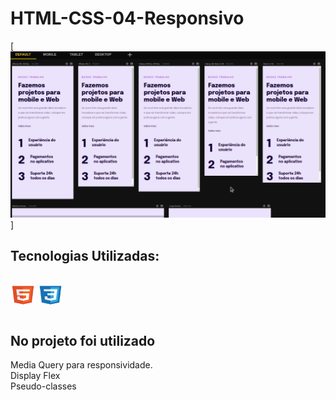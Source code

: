# HTML-CSS-04-Responsivo
[<img src="HTML-CSS-4.gif" alt="gif da página HTML com CSS 4">]
## Tecnologias Utilizadas:
<div style="display: inline_block"><br>
  <img align="center" alt="HTML" height="30" width="40" src="https://raw.githubusercontent.com/devicons/devicon/master/icons/html5/html5-original.svg">
  <img align="center" alt="CSS" height="30" width="40" src="https://raw.githubusercontent.com/devicons/devicon/master/icons/css3/css3-original.svg">
</div><br>

## No projeto foi utilizado<br>
Media Query para responsividade.<br>
Display Flex<br>
Pseudo-classes<br>


